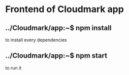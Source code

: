 # Frontend of Cloudmark app

## ../Cloudmark/app:~$ npm install
to install every dependencies

## ../Cloudmark/app:~$ npm start
to run it
